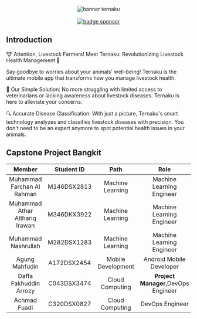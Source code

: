 <p align="center">
    <img alt="banner ternaku" src="https://raw.githubusercontent.com/daffatgi02/background/main/image.png"><br>
    <br>
    <a href="https://saweria.co/ternakuid"><img alt="badge sponsor" src="https://img.shields.io/badge/sponsor-30363D?style=for-the-badge&logo=GitHub-Sponsors&logoColor=#white"></a>
</p>

## Introduction
  
🐮 Attention, Livestock Farmers! Meet Ternaku: Revolutionizing Livestock Health Management 🚀

Say goodbye to worries about your animals' well-being! Ternaku is the ultimate mobile app that transforms how you manage livestock health.

🌟 Our Simple Solution: No more struggling with limited access to veterinarians or lacking awareness about livestock diseases. Ternaku is here to alleviate your concerns.

🔍 Accurate Disease Classification: With just a picture, Ternaku's smart technology analyzes and classifies livestock diseases with precision. You don't need to be an expert anymore to spot potential health issues in your animals.

## Capstone Project Bangkit

|            Member           | Student ID |        Path        |                    Role                    |                                                       Contacts                                                      |
| :-------------------------: | :--------: | :----------------: | :----------------------------------------: | :-----------------------------------------------------------------------------------------------------------------: |
|        Muhammad Farchan Al Rahman   | M146DSX2813 |  Machine Learning  |   Machine Learning Engineer |           -           |
|      Muhammad Athar Althariq Irawan     | M346DKX3922 |  Machine Learning  |          Machine Learning Engineer         |   [LinkedIn](https://www.linkedin.com/in/atharalthariq) or [Github](https://github.com/athar3)  |
|     Muhammad Nashrullah     | M282DSX1283 | Machine Learning |          Machine Learning Engineer          |             -             |
|      Agung Mahfudin     | A172DSX2454 | Mobile Development |          Android Mobile Developer          |    -    |
|     Daffa Fakhuddin Arrozy     | C043DSX3474 |   Cloud Computing  |               <b>Project Manager</b>,DevOps Engineer              |            [LinkedIn](https://www.linkedin.com/in/daffa-fakhuddin-arrozy-52a347254/) or [Github](https://github.com/daffatgi02)           |
| Achmad Fuadi | C320DSX0827 |   Cloud Computing  |          DevOps Engineer         | - |
